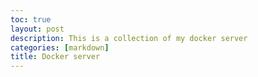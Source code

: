 ```yaml
---
toc: true                                                               
layout: post
description: This is a collection of my docker server  
categories: [markdown]
title: Docker server
---
```

>   


>
